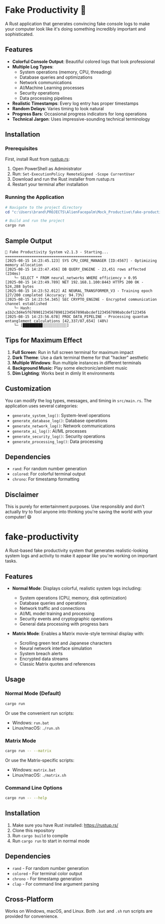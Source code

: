 # Fake Productivity 🚀

A Rust application that generates convincing fake console logs to make your computer look like it's doing something incredibly important and sophisticated.

## Features

- **Colorful Console Output**: Beautiful colored logs that look professional
- **Multiple Log Types**:
  - System operations (memory, CPU, threading)
  - Database queries and optimizations
  - Network communications
  - AI/Machine Learning processes
  - Security operations
  - Data processing pipelines
- **Realistic Timestamps**: Every log entry has proper timestamps
- **Random Delays**: Varies timing to look natural
- **Progress Bars**: Occasional progress indicators for long operations
- **Technical Jargon**: Uses impressive-sounding technical terminology

## Installation

### Prerequisites

First, install Rust from [rustup.rs](https://rustup.rs/):

1. Open PowerShell as Administrator
2. Run: `Set-ExecutionPolicy RemoteSigned -Scope CurrentUser`
3. Download and run the Rust installer from rustup.rs
4. Restart your terminal after installation

### Running the Application

```powershell
# Navigate to the project directory
cd "c:\Users\brand\PROJECTS\AlienFacepalm\Mock_Productive\fake-productivity"

# Build and run the project
cargo run
```

## Sample Output

```
🚀 Fake Productivity System v2.1.3 - Starting...
============================================
[2025-08-15 14:23:45.123] SYS CPU_CORE_MANAGER [ID:4567] - Optimizing memory allocation
[2025-08-15 14:23:47.456] DB QUERY_ENGINE - 23,451 rows affected (234ms)
    └─ SELECT * FROM neural_networks WHERE efficiency > 0.95
[2025-08-15 14:23:49.789] NET 192.168.1.100:8443 HTTPS 200 OK - 524,288 bytes
[2025-08-15 14:23:52.012] AI NEURAL_TRANSFORMER_V3 - Training epoch 127/200 completed (Accuracy: 94.73%)
[2025-08-15 14:23:54.345] SEC CRYPTO_ENGINE - Encrypted communication channel established
    └─ Hash: a1b2c3d4e5f6789012345678901234567890abcdef1234567890abcdef123456
[2025-08-15 14:23:56.678] PROC DATA_PIPELINE - Processing quantum entanglement calculations [42,337/87,654] (48%)
    └─ [█████████░░░░░░░░░░░]
```

## Tips for Maximum Effect

1. **Full Screen**: Run in full screen terminal for maximum impact
2. **Dark Theme**: Use a dark terminal theme for that "hacker" aesthetic
3. **Multiple Windows**: Run multiple instances in different terminals
4. **Background Music**: Play some electronic/ambient music
5. **Dim Lighting**: Works best in dimly lit environments

## Customization

You can modify the log types, messages, and timing in `src/main.rs`. The application uses several categories:

- `generate_system_log()`: System-level operations
- `generate_database_log()`: Database operations
- `generate_network_log()`: Network communications
- `generate_ai_log()`: AI/ML processes
- `generate_security_log()`: Security operations
- `generate_processing_log()`: Data processing

## Dependencies

- `rand`: For random number generation
- `colored`: For colorful terminal output
- `chrono`: For timestamp formatting

## Disclaimer

This is purely for entertainment purposes. Use responsibly and don't actually try to fool anyone into thinking you're saving the world with your computer! 😄
# fake-productivity

A Rust-based fake productivity system that generates realistic-looking system logs and activity to make it appear like you're working on important tasks.

## Features

- **Normal Mode**: Displays colorful, realistic system logs including:
  - System operations (CPU, memory, disk optimization)
  - Database queries and operations
  - Network traffic and connections
  - AI/ML model training and processing
  - Security events and cryptographic operations
  - General data processing with progress bars

- **Matrix Mode**: Enables a Matrix movie-style terminal display with:
  - Scrolling green text and Japanese characters
  - Neural network interface simulation
  - System breach alerts
  - Encrypted data streams
  - Classic Matrix quotes and references

## Usage

### Normal Mode (Default)
```bash
cargo run
```

Or use the convenient run scripts:
- Windows: `run.bat`
- Linux/macOS: `./run.sh`

### Matrix Mode
```bash
cargo run -- --matrix
```

Or use the Matrix-specific scripts:
- Windows: `matrix.bat`
- Linux/macOS: `./matrix.sh`

### Command Line Options
```bash
cargo run -- --help
```

## Installation

1. Make sure you have Rust installed: https://rustup.rs/
2. Clone this repository
3. Run `cargo build` to compile
4. Run `cargo run` to start in normal mode

## Dependencies

- `rand` - For random number generation
- `colored` - For terminal color output
- `chrono` - For timestamp generation
- `clap` - For command line argument parsing

## Cross-Platform

Works on Windows, macOS, and Linux. Both `.bat` and `.sh` run scripts are provided for convenience.
